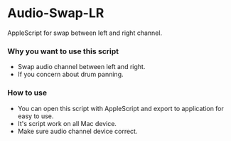 # Audio-Swap-LR
AppleScript for swap between left and right channel.

### Why you want to use this script
- Swap audio channel between left and right.
- If you concern about drum panning.

### How to use
- You can open this script with AppleScript and export to application for easy to use.
- It's script work on all Mac device.
- Make sure audio channel device correct.
